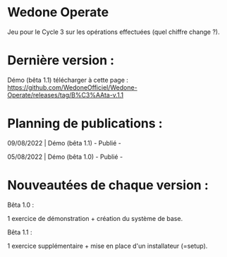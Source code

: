 # Wedone Operate
Jeu pour le Cycle 3 sur les opérations effectuées (quel chiffre change ?).



# Dernière version :
Démo (bêta 1.1) télécharger à cette page : https://github.com/WedoneOfficiel/Wedone-Operate/releases/tag/B%C3%AAta-v.1.1
# Planning de publications :
09/08/2022 | Démo (bêta 1.1) - Publié -

05/08/2022 | Démo (bêta 1.0) - Publié -

# Nouveautées de chaque version :
Bêta 1.0 : 

1 exercice de démonstration + création du système de base.

Bêta 1.1 :

1 exercice supplémentaire + mise en place d'un installateur (=setup).
